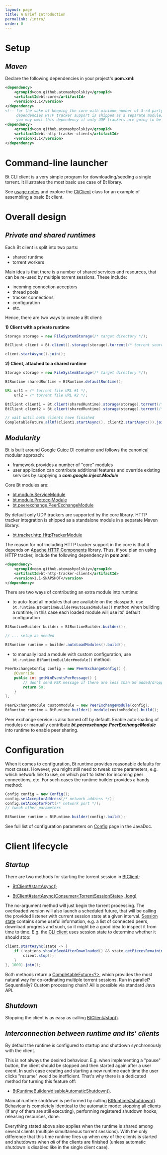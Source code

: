```yaml
---
layout: page
title: A Brief Introduction
permalink: /intro/
order: 0
---
```


# **Setup**

## _**Maven**_

Declare the following dependencies in your project's **pom.xml**:

```xml
<dependency>
    <groupId>com.github.atomashpolskiy</groupId>
    <artifactId>bt-core</artifactId>
    <version>1.1</version>
</dependency>
<!-- for the sake of keeping the core with minimum number of 3-rd party 
     dependencies HTTP tracker support is shipped as a separate module;
     you may omit this dependency if only UDP trackers are going to be used -->
<dependency>
    <groupId>com.github.atomashpolskiy</groupId>
    <artifactId>bt-http-tracker-client</artifactId>
    <version>1.1</version>
</dependency>
```

# **Command-line launcher**
 
Bt CLI client is a very simple program for downloading/seeding a single torrent. It illustrates the most basic use case of Bt library.

See [usage notes](https://github.com/atomashpolskiy/bt/tree/master/bt-cli) and explore the [CliClient](https://github.com/atomashpolskiy/bt/blob/master/bt-cli/src/main/java/bt/cli/CliClient.java) class for an example of assembling a basic Bt client.

# **Overall design**

## _**Private and shared runtimes**_

Each Bt client is split into two parts:

- shared runtime
- torrent workers

Main idea is that there is a number of shared services and resources, that can be re-used by multiple torrent sessions. These include:

- incoming connection acceptors
- thread pools
- tracker connections
- configuration
- etc.

Hence, there are two ways to create a Bt client:

**1) Client with a private runtime**

```java
Storage storage = new FileSystemStorage(/* target directory */);

BtClient client = Bt.client().storage(storage).torrent(/* torrent source */).build();

client.startAsync().join();
```

**2) Client, attached to a shared runtime**

```java
Storage storage = new FileSystemStorage(/* target directory */);

BtRuntime sharedRuntime = BtRuntime.defaultRuntime();

URL url1 = /* torrent file URL #1 */,
    url2 = /* torrent file URL #2 */;

BtClient client1 = Bt.client(sharedRuntime).storage(storage).torrent(/* torrent source #1 */).build();
BtClient client2 = Bt.client(sharedRuntime).storage(storage).torrent(/* torrent source #2 */).build();

// wait until both clients have finished
CompletableFuture.allOf(client1.startAsync(), client2.startAsync()).join();
```

## _**Modularity**_

Bt is built around [Google Guice](https://github.com/google/guice) DI container and follows the canonical modular approach:

- framework provides a number of "core" modules
- user application can contribute additional features and override existing services by supplying a _**com.google.inject.Module**_

Core Bt modules are:

- [bt.module.ServiceModule](http://atomashpolskiy.github.io/bt/javadoc/latest/bt/module/ServiceModule.html)
- [bt.module.ProtocolModule](http://atomashpolskiy.github.io/bt/javadoc/latest/bt/module/ProtocolModule.html)
- [bt.peerexchange.PeerExchangeModule](http://atomashpolskiy.github.io/bt/javadoc/latest/bt/peerexchange/PeerExchangeModule.html)

By default only UDP trackers are supported by the core library. HTTP tracker integration is shipped as a standalone module in a separate Maven library:

- [bt.tracker.http.HttpTrackerModule](http://atomashpolskiy.github.io/bt/javadoc/latest/bt/tracker/http/HttpTrackerModule.html)

The reason for not including HTTP tracker support in the core is that it depends on [Apache HTTP Components](http://hc.apache.org/) library. Thus, if you plan on using HTTP tracker, include the following dependency in **pom.xml**:

```xml
<dependency>
    <groupId>com.github.atomashpolskiy</groupId>
    <artifactId>bt-http-tracker-client</artifactId>
    <version>1.1-SNAPSHOT</version>
</dependency>
```

There are two ways of contributing an extra module into runtime:

- to auto-load all modules that are available on the classpath, use `bt.runtime.BtRuntimeBuilder#autoLoadModules()` method when building a runtime; in this case each loaded module will use its' default configuration

```java
BtRuntimeBuilder builder = BtRuntimeBuilder.builder();

// ... setup as needed

BtRuntime runtime = builder.autoLoadModules().build();
```

- to manually load a module with custom configuration, use `bt.runtime.BtRuntimeBuilder#module()` method:

```java
PeerExchangeConfig config = new PeerExchangeConfig() {
    @Override
    public int getMinEventsPerMessage() {
        // don't send PEX message if there are less than 50 added/dropped peer events
        return 50;
    }
};

PeerExchangeModule customModule = new PeerExchangeModule(config);
BtRuntime runtime = BtRuntime.builder().module(customModule).build();
```

Peer exchange service is also turned off by default. Enable auto-loading of modules or manually contribute _**bt.peerexchange.PeerExchangeModule**_ into runtime to enable peer sharing.

# **Configuration**

When it comes to configuration, Bt runtime provides reasonable defaults for most cases. However, you might still need to tweak some parameters, e.g. which network link to use, on which port to listen for incoming peer connections, etc. For such cases the runtime builder provides a handy method:

```java
Config config = new Config();
config.setAcceptorAddress(/* network address */);
config.setAcceptorPort(/* network port */);
// tweak other parameters

BtRuntime runtime = BtRuntime.builder(config).build();
```

See full list of configuration parameters on [Config](http://atomashpolskiy.github.io/bt/javadoc/latest/bt/runtime/Config.html) page in the JavaDoc.

# **Client lifecycle**

## _**Startup**_

There are two methods for starting the torrent session in [BtClient](http://atomashpolskiy.github.io/bt/javadoc/latest/bt/runtime/BtClient.html):

- [BtClient#startAsync()](http://atomashpolskiy.github.io/bt/javadoc/latest/bt/runtime/BtClient.html#startAsync--)

- [BtClient#startAsync(Consumer&lt;TorrentSessionState&gt;, long)](http://atomashpolskiy.github.io/bt/javadoc/latest/bt/runtime/BtClient.html#startAsync-java.util.function.Consumer-long-)

The no-argument method will just begin the torrent processing. The overloaded version will also launch a scheduled future, that will be calling the provided listener with current session state at a given interval. [Session state](http://atomashpolskiy.github.io/bt/javadoc/latest/bt/torrent/TorrentSessionState.html) contains some useful information, e.g. a list of connected peers, download progress and such, so it might be a good idea to inspect it from time to time. E.g. the [CLI client](https://github.com/atomashpolskiy/bt/tree/master/bt-cli) uses session state to determine whether it should stop:

```java
client.startAsync(state -> {
    if (!options.shouldSeedAfterDownloaded() && state.getPiecesRemaining() == 0) {
        client.stop();
    }
}, 1000).join();
```

Both methods return a [CompletableFuture&lt;?&gt;](https://docs.oracle.com/javase/8/docs/api/java/util/concurrent/CompletableFuture.html), which provides the most natural way for co-ordinating multiple torrent sessions. Run in parallel? Sequentially? Custom processing chain? All is possible via standard Java API.

## _**Shutdown**_

Stopping the client is as easy as calling [BtClient#stop()](http://atomashpolskiy.github.io/bt/javadoc/latest/bt/runtime/BtClient.html#stop--).

## _**Interconnection between runtime and its' clients**_

By default the runtime is configured to startup and shutdown synchronously with the client. 

This is not always the desired behaviour. E.g. when implementing a "pause" button, the client should be stopped and then started again after a user event. In such case creating and starting a new runtime each time the user clicks "resume" would be inefficient. That's why there is a dedicated method for turning this feature off:

- [BtRuntimeBuilder#disableAutomaticShutdown()](http://atomashpolskiy.github.io/bt/javadoc/latest/bt/runtime/BtRuntimeBuilder.html#disableAutomaticShutdown--).

Manual runtime shutdown is performed by calling [BtRuntime#shutdown()](http://atomashpolskiy.github.io/bt/javadoc/latest/bt/runtime/BtRuntime.html#shutdown--). Behaviour is completely identical to the automatic mode: stopping all clients (if any of them are still executing), performing registered shutdown hooks, releasing resources, done.

Everything stated above also applies when the runtime is shared among several clients (multiple simultaneous torrent sessions). With the only difference that this time runtime fires up when _any_ of the clients is started and shutdowns when _all_ of the clients are finished (unless automatic shutdown is disabled like in the single client case).